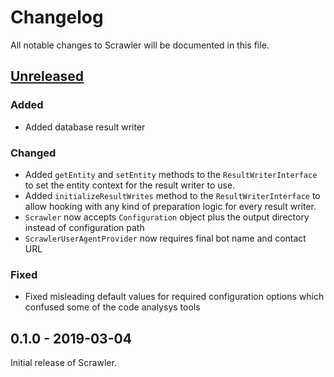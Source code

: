 # Changelog
All notable changes to Scrawler will be documented in this file.

## [Unreleased]
### Added
- Added database result writer

### Changed
- Added `getEntity` and `setEntity` methods to the `ResultWriterInterface` to
  set the entity context for the result writer to use.
- Added `initializeResultWrites` method to the `ResultWriterInterface` to allow
  hooking with any kind of preparation logic for every result writer.
- `Scrawler` now accepts `Configuration` object plus the output directory instead
  of configuration path
- `ScrawlerUserAgentProvider` now requires final bot name and contact URL

### Fixed
- Fixed misleading default values for required configuration options which confused
  some of the code analysys tools

## 0.1.0 - 2019-03-04
Initial release of Scrawler.

[Unreleased]: https://github.com/Sobak/scrawler/compare/v0.1.0...develop
